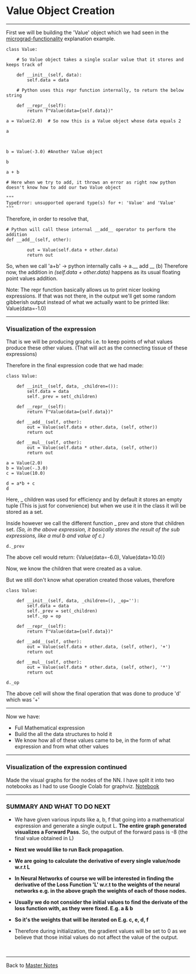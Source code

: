 # Value Object Creation

----------

First we will be building the 'Value' object which we had seen in the [micrograd-functionality](micrograd-functionality.md) explanation example.

```
class Value:

	# So Value object takes a single scalar value that it stores and keeps track of
    
    def __init__(self, data):
        self.data = data

	# Python uses this repr function internally, to return the below string
    
    def __repr__(self):
        return f"Value(data={self.data})"
```


```
a = Value(2.0)  # So now this is a Value object whose data equals 2

a

  

b = Value(-3.0) #Another Value object

b
```

```
a + b

# Here when we try to add, it throws an error as right now python doesn't know how to add our two Value object

"""
TypeError: unsupported operand type(s) for +: 'Value' and 'Value'
"""
```

Therefore, in order to resolve that,
```
# Python will call these internal __add__ operator to perform the addition
def __add__(self, other):

        out = Value(self.data + other.data)
        return out
```

So, when we call 'a+b' -> python internally calls -> a.__ add __ (b)
Therefore now, the addition in *(self.data + other.data)* happens as its usual floating point values addition.

Note: The repr function basically allows us to print nicer looking expressions. If that was not there, in the output we'll get some random gibberish output instead of what we actually want to be printed like: Value(data=-1.0)

-----------------

### Visualization of the expression

That is we will be producing graphs i.e. to keep points of what values produce these other values. (That will act as the connecting tissue of these expressions)

Therefore in the final expression code that we had made:
```
class Value:

    def __init__(self, data, _children=()):
        self.data = data
        self._prev = set(_children)

    def __repr__(self):
        return f"Value(data={self.data})"

    def __add__(self, other):
        out = Value(self.data + other.data, (self, other))
        return out

    def __mul__(self, other):
        out = Value(self.data * other.data, (self, other))
        return out
```

```
a = Value(2.0)
b = Value(-.3.0)
c = Value(10.0)

d = a*b + c
d
```
Here, _ children was used for efficiency and by default it stores an empty tuple (This is just for convenience) but when we use it in the class it will be stored as a set.

Inside however we call the different function _ prev  and store that children set. *(So, in the above expression, it basically stores the result of the sub expressions, like a mul b and value of c.)*

```
d._prev
```
The above cell would return:
{Value(data=-6.0), Value(data=10.0)}


Now, we know the children that were created as a value.

But we still don't know what operation created those values, therefore

```
class Value:

    def __init__(self, data, _children=(), _op=''):
        self.data = data
        self._prev = set(_children)
        self._op = op

    def __repr__(self):
        return f"Value(data={self.data})"

    def __add__(self, other):
        out = Value(self.data + other.data, (self, other), '+')
        return out

    def __mul__(self, other):
        out = Value(self.data * other.data, (self, other), '*')
        return out
```

```
d._op
```
The above cell will show the final operation that was done to produce 'd' which was '+'

----------

Now we have:
- Full Mathematical expression
- Build the all the data structures to hold it
- We know how all of these values came to be, in the form of what expression and from what other values

-------------
### Visualization of the expression continued


Made the visual graphs for the nodes of the NN. I have split it into two notebooks as I had to use Google Colab for graphviz.
[Notebook](../notebooks/3_1-graph-visualisation.ipynb)

----------

### SUMMARY AND WHAT TO DO NEXT

- We have given various inputs like a, b, f that going into a mathematical expression and generate a single output L. **The entire graph generated visualizes a Forward Pass.** So, the output of the forward pass is -8 (the final value obtained in L)

- **Next we would like to run Back propagation.**

- **We are going to calculate the derivative of every single value/node w.r.t L**

- **In Neural Networks of course we will be interested in finding the derivative of the Loss Function 'L' w.r.t to the weights of the neural networks e.g. in the above graph the weights of each of those nodes.**

- **Usually we do not consider the initial values to find the derivate of the loss function with, as they were fixed. E.g. a & b**

- **So it's the weights that will be iterated on E.g. c, e, d, f**

- Therefore during initialization, the gradient values will be set to 0 as we believe that those initial values do not affect the value of the output.

&nbsp;

---------
Back to [Master Notes](A-main-video-lecture-notes.md)